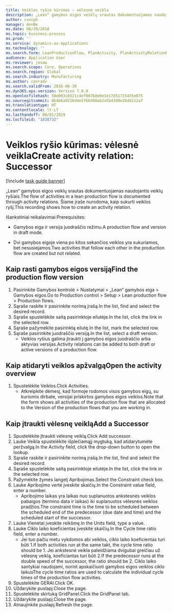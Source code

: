 ```yaml
---
title: Veiklos ryšio kūrimas – vėlesnė veikla
description: „Lean“ gamybos eigos veiklų srautas dokumentuojamas naudojantis veiklų ryšiais.
author: cvocph
manager: AnnBe
ms.date: 08/29/2018
ms.topic: business-process
ms.prod: ''
ms.service: dynamics-ax-applications
ms.technology: ''
ms.search.form: LeanProductionFlow, PlanActivity, PlanActivityRelationNew, PlanActivityLookup, DefaultDashboard
audience: Application User
ms.reviewer: josaw
ms.search.scope: Core, Operations
ms.search.region: Global
ms.search.industry: Manufacturing
ms.author: conradv
ms.search.validFrom: 2016-06-30
ms.dyn365.ops.version: Version 7.0.0
ms.openlocfilehash: 58e003c6521c4ef007b8e0e1e17d51715435e875
ms.sourcegitcommit: 8b4b6a9226d4e5f66498ab2a5b4160e26dd112af
ms.translationtype: HT
ms.contentlocale: lt-LT
ms.lasthandoff: 08/01/2019
ms.locfileid: "1838732"
---
```

# <a name="create-activity-relation-successor"></a><span data-ttu-id="93694-103">Veiklos ryšio kūrimas: vėlesnė veikla</span><span class="sxs-lookup"><span data-stu-id="93694-103">Create activity relation: Successor</span></span>

[!include [task guide banner](../../includes/task-guide-banner.md)]

<span data-ttu-id="93694-104">„Lean“ gamybos eigos veiklų srautas dokumentuojamas naudojantis veiklų ryšiais.</span><span class="sxs-lookup"><span data-stu-id="93694-104">The flow of activities in a lean production flow is documented through activity relations.</span></span> <span data-ttu-id="93694-105">Šiame įraše nurodoma, kaip sukurti veiklos ryšį.</span><span class="sxs-lookup"><span data-stu-id="93694-105">This recording shows how to create an activity relation.</span></span>

<span data-ttu-id="93694-106">Išankstiniai reikalavimai:</span><span class="sxs-lookup"><span data-stu-id="93694-106">Prerequisites:</span></span>

- <span data-ttu-id="93694-107">Gamybos eiga ir versija juodraščio režimu.</span><span class="sxs-lookup"><span data-stu-id="93694-107">A production flow and version in draft mode.</span></span> 

- <span data-ttu-id="93694-108">Dvi gamybos eigoje viena po kitos sekančios veiklos yra sukuriamos, bet nesusiejamos.</span><span class="sxs-lookup"><span data-stu-id="93694-108">Two activities that follow each other in the production flow are created but not related.</span></span>


## <a name="find-the-production-flow-version"></a><span data-ttu-id="93694-109">Kaip rasti gamybos eigos versiją</span><span class="sxs-lookup"><span data-stu-id="93694-109">Find the production flow version</span></span> 
1. <span data-ttu-id="93694-110">Pasirinkite Gamybos kontrolė > Nustatymai > „Lean“ gamybos eiga > Gamybos eigos.</span><span class="sxs-lookup"><span data-stu-id="93694-110">Go to Production control > Setup > Lean production flow > Production flows.</span></span>
2. <span data-ttu-id="93694-111">Sąraše raskite ir pasirinkite norimą įrašą.</span><span class="sxs-lookup"><span data-stu-id="93694-111">In the list, find and select the desired record.</span></span>
3. <span data-ttu-id="93694-112">Sąraše spustelėkite saitą pasirinktoje eilutėje.</span><span class="sxs-lookup"><span data-stu-id="93694-112">In the list, click the link in the selected row.</span></span>
4. <span data-ttu-id="93694-113">Sąraše pažymėkite pasirinktą eilutę.</span><span class="sxs-lookup"><span data-stu-id="93694-113">In the list, mark the selected row.</span></span>
5. <span data-ttu-id="93694-114">Sąraše pasirinkite juodraščio versiją.</span><span class="sxs-lookup"><span data-stu-id="93694-114">In the list, select a draft version.</span></span>
    * <span data-ttu-id="93694-115">Veiklos ryšius galima įtraukti į gamybos eigos juodraščio arba aktyvias versijas.</span><span class="sxs-lookup"><span data-stu-id="93694-115">Activity relations can be added to both draft or active versions of a production flow.</span></span>  

## <a name="open-the-activity-overview"></a><span data-ttu-id="93694-116">Kaip atidaryti veiklos apžvalgą</span><span class="sxs-lookup"><span data-stu-id="93694-116">Open the activity overview</span></span>
1. <span data-ttu-id="93694-117">Spustelėkite Veiklos.</span><span class="sxs-lookup"><span data-stu-id="93694-117">Click Activities.</span></span>
    * <span data-ttu-id="93694-118">Atkreipkite dėmesį, kad formoje rodomos visos gamybos eigų, su kuriomis dirbate, versijai priskirtos gamybos eigos veiklos.</span><span class="sxs-lookup"><span data-stu-id="93694-118">Note that the form shows all activities of the production flow that are allocated to the Version of the production flows that you are working in.</span></span>  

## <a name="add-a-successor"></a><span data-ttu-id="93694-119">Kaip įtraukti vėlesnę veiklą</span><span class="sxs-lookup"><span data-stu-id="93694-119">Add a Successor</span></span>
1. <span data-ttu-id="93694-120">Spustelėkite Įtraukti vėlesnę veiklą.</span><span class="sxs-lookup"><span data-stu-id="93694-120">Click Add successor.</span></span>
2. <span data-ttu-id="93694-121">Lauke Veikla spustelėkite išplečiamąjį mygtuką, kad atidarytumėte peržvalgą.</span><span class="sxs-lookup"><span data-stu-id="93694-121">In the Activity field, click the drop-down button to open the lookup.</span></span>
3. <span data-ttu-id="93694-122">Sąraše raskite ir pasirinkite norimą įrašą.</span><span class="sxs-lookup"><span data-stu-id="93694-122">In the list, find and select the desired record.</span></span>
4. <span data-ttu-id="93694-123">Sąraše spustelėkite saitą pasirinktoje eilutėje.</span><span class="sxs-lookup"><span data-stu-id="93694-123">In the list, click the link in the selected row.</span></span>
5. <span data-ttu-id="93694-124">Pažymėkite žymės langelį Apribojimas.</span><span class="sxs-lookup"><span data-stu-id="93694-124">Select the Constraint check box.</span></span>
6. <span data-ttu-id="93694-125">Lauke Apribojimo vertė įveskite skaičių.</span><span class="sxs-lookup"><span data-stu-id="93694-125">In the Constraint value field, enter a number.</span></span>
    * <span data-ttu-id="93694-126">Apribojimo laikas yra laikas nuo suplanuotos ankstesnės veiklos pabaigos (termino data ir laikas) iki suplanuotos vėlesnės veiklos pradžios.</span><span class="sxs-lookup"><span data-stu-id="93694-126">The constraint time is the time to be scheduled between the scheduled end of the predecessor (due date and time) and the scheduled start of the successor.</span></span>  
7. <span data-ttu-id="93694-127">Lauke Vienetai įveskite reikšmę.</span><span class="sxs-lookup"><span data-stu-id="93694-127">In the Units field, type a value.</span></span>
8. <span data-ttu-id="93694-128">Lauke Ciklo laiko koeficientas įveskite skaičių.</span><span class="sxs-lookup"><span data-stu-id="93694-128">In the Cycle time ratio field, enter a number.</span></span>
    * <span data-ttu-id="93694-129">Jei tuo pačiu metu vykdomos abi veiklos, ciklo laiko koeficientas turi būti 1.</span><span class="sxs-lookup"><span data-stu-id="93694-129">If both activities run at the same takt, the cycle time ratio should be 1.</span></span> <span data-ttu-id="93694-130">Jei ankstesnė veikla paleidžiama dvigubai greičiau už vėlesnę veiklą, koeficiantas turi būti 2.</span><span class="sxs-lookup"><span data-stu-id="93694-130">If the predecessor runs at the double speed of the successor, the ratio should be 2.</span></span>   <span data-ttu-id="93694-131">Ciklo laiko santykiai naudojami, norint apskaičiuoti gamybos eigos veiklos ciklo laikus</span><span class="sxs-lookup"><span data-stu-id="93694-131">The cycle time ratios are used to calculate the individual cycle times of the production flow activities.</span></span>  
9. <span data-ttu-id="93694-132">Spustelėkite GERAI.</span><span class="sxs-lookup"><span data-stu-id="93694-132">Click OK.</span></span>
10. <span data-ttu-id="93694-133">Uždarykite puslapį.</span><span class="sxs-lookup"><span data-stu-id="93694-133">Close the page.</span></span>
11. <span data-ttu-id="93694-134">Spustelėkite skirtuką GridPanel.</span><span class="sxs-lookup"><span data-stu-id="93694-134">Click the GridPanel tab.</span></span>
12. <span data-ttu-id="93694-135">Uždarykite puslapį.</span><span class="sxs-lookup"><span data-stu-id="93694-135">Close the page.</span></span>
13. <span data-ttu-id="93694-136">Atnaujinkite puslapį.</span><span class="sxs-lookup"><span data-stu-id="93694-136">Refresh the page.</span></span>

